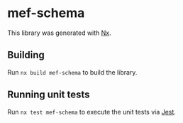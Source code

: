 # mef-schema

This library was generated with [Nx](https://nx.dev).

## Building

Run `nx build mef-schema` to build the library.

## Running unit tests

Run `nx test mef-schema` to execute the unit tests via [Jest](https://jestjs.io).
